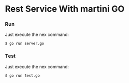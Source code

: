 # Rest Service With martini GO


### Run

Just execute the nex command:

```sh
$ go run server.go
```

### Test

Just execute the nex command:

```sh
$ go run test.go
```